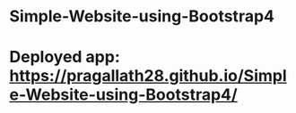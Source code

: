 # Simple-Website-using-Bootstrap4


# Deployed app: https://pragallath28.github.io/Simple-Website-using-Bootstrap4/  
